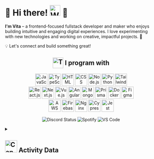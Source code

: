 # 🌸 Hi there! <img src="https://raw.githubusercontent.com/Tarikul-Islam-Anik/Animated-Fluent-Emojis/master/Emojis/Hand%20gestures/Waving%20Hand.png" alt="Waving Hand" width="35" height="35" /> 🌸

**I'm Vita** – a frontend-focused fullstack developer and maker who enjoys building intuitive and engaging digital experiences. I love experimenting with new technologies and working on creative, impactful projects. 🎀

💡 Let's connect and build something great!

<h2 align="center">
  <img src="https://raw.githubusercontent.com/Tarikul-Islam-Anik/Animated-Fluent-Emojis/master/Emojis/Food/Tropical%20Drink.png" alt="Tropical Drink" height="35" style="vertical-align: middle;" />
  <span style="vertical-align: middle;">I program with</span>
</h2>
<p align="center">
  <img src="https://skillicons.dev/icons?i=js&theme=light" title="JavaScript" width="40">
  <img src="https://skillicons.dev/icons?i=ts&theme=light" title="TypeScript" width="40">
  <img src="https://skillicons.dev/icons?i=html&theme=light" title="HTML" width="40">
  <img src="https://skillicons.dev/icons?i=css&theme=light" title="CSS" width="40">
  <img src="https://skillicons.dev/icons?i=nodejs&theme=light" title="Node.js" width="40">
  <img src="https://skillicons.dev/icons?i=py&theme=light" title="Python" width="40">
  <img src="https://skillicons.dev/icons?i=tailwind&theme=light" title="Tailwind CSS" width="40">
  <br/>
  <img src="https://skillicons.dev/icons?i=react&theme=light" title="React.js" width="40">
  <img src="https://skillicons.dev/icons?i=nextjs&theme=light" title="Next.js" width="40">
  <img src="https://skillicons.dev/icons?i=vue&theme=light" title="Vue.js" width="40">
  <img src="https://skillicons.dev/icons?i=angular&theme=light" title="Angular" width="40">
  <img src="https://skillicons.dev/icons?i=mongodb&theme=light" title="MongoDB" width="40">
  <img src="https://skillicons.dev/icons?i=prisma&theme=light" title="Prisma ORM" width="40">
  <img src="https://skillicons.dev/icons?i=docker&theme=light" title="Docker" width="40">
  <img src="https://skillicons.dev/icons?i=figma&theme=light" title="Figma" width="40">
  <br />
  <img src="https://skillicons.dev/icons?i=aws&theme=light" title="AWS" width="40">
  <img src="https://skillicons.dev/icons?i=firebase&theme=light" title="Firebase" width="40">
  <img src="https://skillicons.dev/icons?i=nginx&theme=light" title="Nginx" width="40">
  <img src="https://skillicons.dev/icons?i=cypress&theme=light" title="Cypress" width="40">
  <img src="https://skillicons.dev/icons?i=jest&theme=light" title="Jest" width="40">
  
</p>

<p align="center">
  <img src="https://img.shields.io/badge/Discord-Online-brightgreen?logo=discord" alt="Discord Status">
  <img src="https://img.shields.io/badge/Spotify-Listening_to_我多喜歡你,你會知道(網劇<致我們單純的小美好>推廣曲)-brightgreen?logo=spotify" alt="Spotify">
  <img src="https://img.shields.io/badge/VS_Code-Not_Coding-lightgrey?logo=visualstudiocode" alt="VS Code">
</p>

<details>
  <summary>
    <h2>
      <img src="https://raw.githubusercontent.com/Tarikul-Islam-Anik/Animated-Fluent-Emojis/master/Emojis/Travel%20and%20places/Canoe.png" alt="Canoe" width="40" height="40" />&nbsp;Activity Data</h2>
  </summary>

  <div align="center">
    <img align="center" src="http://github-profile-summary-cards.vercel.app/api/cards/profile-details?username=vitatriutami&theme=omni" height="150em" />
    &nbsp;&nbsp;
    <img height="150em" align="center" src="https://github-readme-stats.vercel.app/api/top-langs/?username=vitatriutami&title_color=ff78c4&text_color=e5f7ef&icon_color=526777&hide_border=true&bg_color=181621&langs_count=3" />
  </div>
</details>



